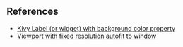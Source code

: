 ## References

- [Kivy Label (or widget) with background color property](http://robertour.com/2015/07/15/kivy-label-or-widget-with-background-color-property/)
- [Viewport with fixed resolution autofit to window](https://github.com/kivy/kivy/wiki/Viewport-with-fixed-resolution-autofit-to-window)
